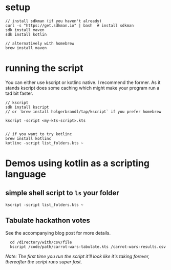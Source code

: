 # setup


```
// install sdkman (if you haven't already)
curl -s "https://get.sdkman.io" | bash  # install sdkman
sdk install maven
sdk install kotlin

// alternatively with homebrew
brew install maven
```

# running the script

You can either use kscript or kotlinc native. I recommend the former. As it stands kscript does some caching which might make your program run a tad bit faster.



```
// kscript 
sdk install kscript
// or `brew install holgerbrandl/tap/kscript` if you prefer homebrew

kscript -script <my-kts-script>.kts


// if you want to try kotlinc
brew install kotlinc
kotlinc -script list_folders.kts ~
```

# Demos using kotlin as a scripting language

## simple shell script to `ls` your folder

```
kscript -script list_folders.kts ~
```

## Tabulate hackathon votes

See the accompanying blog post for more details.

```
  cd /directory/with/csv/file
  kscript /code/path/carrot-wars-tabulate.kts /carrot-wars-results.csv
```

_Note: The first time you run the script it'll look like it's taking forever, thereafter the script runs super fast_.
